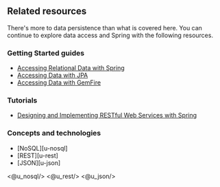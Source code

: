 ## Related resources

There's more to data persistence than what is covered here. You can continue to explore data access and Spring with the following resources.

### Getting Started guides

* [Accessing Relational Data with Spring][gs-relational-data-access]
* [Accessing Data with JPA][gs-accessing-data-jpa]
* [Accessing Data with GemFire][gs-accessing-data-gemfire]

[gs-accessing-data-jpa]: /guides/gs/accessing-data-jpa/
[gs-accessing-data-gemfire]: /guides/gs/accessing-data-gemfire/
[gs-relational-data-access]: /guides/gs/relational-data-access/

### Tutorials

* [Designing and Implementing RESTful Web Services with Spring][tut-rest]

[tut-rest]: /guides/tutorials/rest

### Concepts and technologies

* [NoSQL][u-nosql]
* [REST][u-rest]
* [JSON][u-json]

<@u_nosql/>
<@u_rest/>
<@u_json/>
